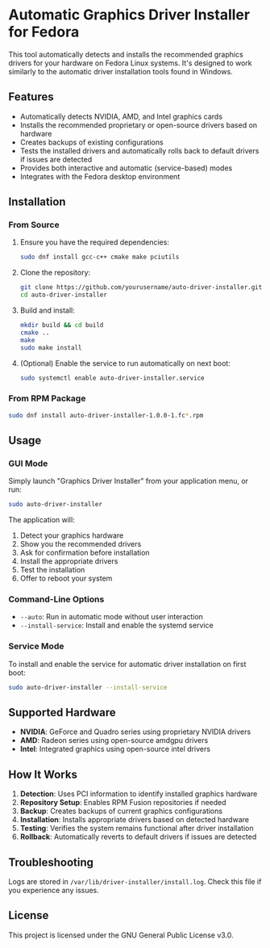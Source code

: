 # Automatic Graphics Driver Installer for Fedora

This tool automatically detects and installs the recommended graphics drivers for your hardware on Fedora Linux systems. It's designed to work similarly to the automatic driver installation tools found in Windows.

## Features

- Automatically detects NVIDIA, AMD, and Intel graphics cards
- Installs the recommended proprietary or open-source drivers based on hardware
- Creates backups of existing configurations
- Tests the installed drivers and automatically rolls back to default drivers if issues are detected
- Provides both interactive and automatic (service-based) modes
- Integrates with the Fedora desktop environment

## Installation

### From Source

1. Ensure you have the required dependencies:
   ```bash
   sudo dnf install gcc-c++ cmake make pciutils
   ```

2. Clone the repository:
   ```bash
   git clone https://github.com/yourusername/auto-driver-installer.git
   cd auto-driver-installer
   ```

3. Build and install:
   ```bash
   mkdir build && cd build
   cmake ..
   make
   sudo make install
   ```

4. (Optional) Enable the service to run automatically on next boot:
   ```bash
   sudo systemctl enable auto-driver-installer.service
   ```

### From RPM Package

```bash
sudo dnf install auto-driver-installer-1.0.0-1.fc*.rpm
```

## Usage

### GUI Mode

Simply launch "Graphics Driver Installer" from your application menu, or run:

```bash
sudo auto-driver-installer
```

The application will:
1. Detect your graphics hardware
2. Show you the recommended drivers
3. Ask for confirmation before installation
4. Install the appropriate drivers
5. Test the installation
6. Offer to reboot your system

### Command-Line Options

- `--auto`: Run in automatic mode without user interaction
- `--install-service`: Install and enable the systemd service

### Service Mode

To install and enable the service for automatic driver installation on first boot:

```bash
sudo auto-driver-installer --install-service
```

## Supported Hardware

- **NVIDIA**: GeForce and Quadro series using proprietary NVIDIA drivers
- **AMD**: Radeon series using open-source amdgpu drivers
- **Intel**: Integrated graphics using open-source intel drivers

## How It Works

1. **Detection**: Uses PCI information to identify installed graphics hardware
2. **Repository Setup**: Enables RPM Fusion repositories if needed
3. **Backup**: Creates backups of current graphics configurations
4. **Installation**: Installs appropriate drivers based on detected hardware
5. **Testing**: Verifies the system remains functional after driver installation
6. **Rollback**: Automatically reverts to default drivers if issues are detected

## Troubleshooting

Logs are stored in `/var/lib/driver-installer/install.log`. Check this file if you experience any issues.

## License

This project is licensed under the GNU General Public License v3.0.